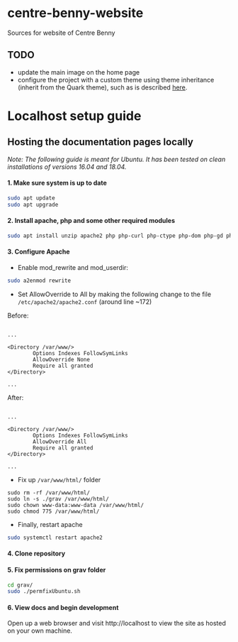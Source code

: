 # centre-benny-website
Sources for website of Centre Benny

## TODO

- update the main image on the home page
- configure the project with a custom theme using theme inheritance (inherit from the Quark theme), such as is described [here](https://learn.getgrav.org/themes/customization#theme-inheritance).

# Localhost setup guide

## Hosting the documentation pages locally

*Note: The following guide is meant for Ubuntu. It has been tested on clean installations of
versions 16.04 and 18.04.*

#### 1. Make sure system is up to date

```bash
sudo apt update
sudo apt upgrade
```

#### 2. Install apache, php and some other required modules

```bash
sudo apt install unzip apache2 php php-curl php-ctype php-dom php-gd php-json php-mbstring php-simplexml php-xml php-zip libapache2-mod-php -y
```

#### 3. Configure Apache

- Enable mod_rewrite and mod_userdir:

```bash
sudo a2enmod rewrite
```

- Set AllowOverride to All by making the following change to the file `/etc/apache2/apache2.conf` (around line ~172)

Before:

```

...

<Directory /var/www/>
        Options Indexes FollowSymLinks
        AllowOverride None
        Require all granted
</Directory>

...

```

After:

```

...

<Directory /var/www/>
        Options Indexes FollowSymLinks
        AllowOverride All
        Require all granted
</Directory>

...

```

- Fix up `/var/www/html/` folder

```
sudo rm -rf /var/www/html/
sudo ln -s ./grav /var/www/html/
sudo chown www-data:www-data /var/www/html/
sudo chmod 775 /var/www/html/
```

- Finally, restart apache

```bash
sudo systemctl restart apache2
```

#### 4. Clone repository

#### 5. Fix permissions on grav folder

```bash
cd grav/
sudo ./permfixUbuntu.sh
```

#### 6. View docs and begin development

Open up a web browser and visit http://localhost to view the site as hosted on your
own machine.
